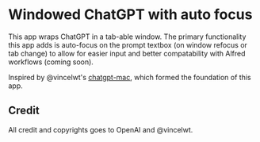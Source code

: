 # Windowed ChatGPT with auto focus

This app wraps ChatGPT in a tab-able window. The primary functionality this app adds is auto-focus on the prompt textbox (on window refocus or tab change) to allow for easier input and better compatability with Alfred workflows (coming soon).

Inspired by @vincelwt's [chatgpt-mac](https://github.com/vincelwt/chatgpt-mac), which formed the foundation of this app.

## Credit

All credit and copyrights goes to OpenAI and @vincelwt.
